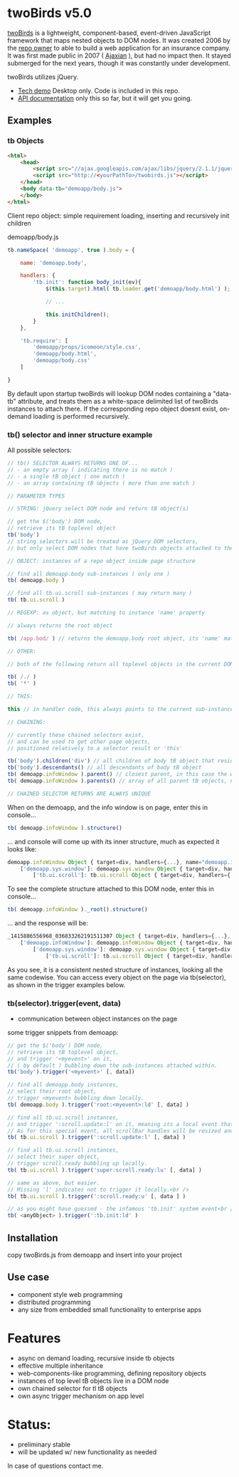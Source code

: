 # twoBirds v5.0

[twoBirds](https://github.com/FrankieTh-xx/twobirds) is a lightweight, component-based,
event-driven JavaScript framework that maps nested objects to DOM nodes. 
It was created 2006 by the [repo owner](http://frank.thuerigen.two-birds.ch) to able to build a web application for an insurance company.
It was first made public in 2007 ( [Ajaxian](http://ajaxian.com/archives/twobirds-lib-20-released) ), but had no impact then.
It stayed submerged for the next years, though it was constantly under development. 

twoBirds utilizes jQuery.

* [Tech demo](http://demo.two-birds.ch/) Desktop only. Code is included in this repo.
* [API documentation](doc/README.md) only this so far, but it will get you going. 

## Examples

### tb Objects

```html
<html>
	<head>
		<script src="//ajax.googleapis.com/ajax/libs/jquery/2.1.1/jquery.min.js"></script>
		<script src="http://<yourPathTo>/twobirds.js"></script>
	</head>
    <body data-tb="demoapp/body.js">
    </body>
</html>
```


Client repo object: simple requirement loading, inserting and recursively init children

demoapp/body.js 
```js 
tb.nameSpace( 'demoapp', true ).body = {

	name: 'demoapp.body',

	handlers: {
		'tb.init': function body_init(ev){
			$(this.target).html( tb.loader.get('demoapp/body.html') );

			// ... 

			this.initChildren();
		}
	},

	'tb.require': [
		'demoapp/props/icomoon/style.css',
		'demoapp/body.html',
		'demoapp/body.css'
	]

}
```

By default upon startup twoBirds will lookup DOM nodes containing a "data-tb" attribute, 
and treats them as a white-space delimited list of twoBirds instances to attach there.
If the corresponding repo object doesnt exist, on-demand loading is performed recursively.

### tb() selector and inner structure example

All possible selectors:
```js 
// tb() SELECTOR ALWAYS RETURNS ONE OF...
// - an empty array ( indicating there is no match )
// - a single tB object ( one match )
// - an array containing tB objects ( more than one match )

// PARAMETER TYPES

// STRING: jQuery select DOM node and return tB object(s)

// get the $('body') DOM node, 
// retrieve its tB toplevel object
tb('body')
// string selectors will be treated as jQuery DOM selectors, 
// but only select DOM nodes that have twoBirds objects attached to them

// OBJECT: instances of a repo object inside page structure

// find all demoapp.body sub-instances ( only one )
tb( demoapp.body )

// find all tb.ui.scroll sub-instances ( may return many )
tb( tb.ui.scroll )

// REGEXP: as object, but matching to instance 'name' property 

// always returns the root object

tb( /app.bod/ ) // returns the demoapp.body root object, its 'name' matches

// OTHER:

// both of the following return all toplevel objects in the current DOM, as expected.

tb( /./ ) 
tb( '*' )

// THIS:

this // in handler code, this always points to the current sub-instance

// CHAINING:

// currently these chained selectors exist,
// and can be used to get other page objects,
// positioned relatively to a selector result or 'this'

tb('body').children('div') // all children of body tB object that reside inside a div HTML element
tb('body').descendants() // all descendants of body tB object
tb( demoapp.infoWindow ).parent() // closest parent, in this case the windowController
tb( demoapp.infoWindow ).parents() // array of all parent tB objects, nearest first

// CHAINED SELECTOR RETURNS ARE ALWAYS UNIQUE
```



When on the demoapp, and the info window is on page, enter this in console...
```js 
tb( demoapp.infoWindow ).structure()
```

... and console will come up with its inner structure, much as expected it looks like:
```js 
demoapp.infoWindow Object { target=div, handlers={...}, name="demoapp.infoWindow", mehr...}
	['demoapp.sys.window']: demoapp.sys.window Object { target=div, handlers={...}, name="demoapp.sys.window", mehr...}
		['tb.ui.scroll']: tb.ui.scroll Object { target=div, handlers={...}, name="tb.ui.scroll", mehr...}
```



To see the complete structure attached to this DOM node, enter this in console...
```js 
tb( demoapp.infoWindow )._root().structure()
```

... and the response will be:
```js 
_1415886556968_036833262191511307 Object { target=div, handlers={...}, name="_1415886556968_036833262191511307", mehr...}
	['demoapp.infoWindow']: demoapp.infoWindow Object { target=div, handlers={...}, name="demoapp.infoWindow", mehr...}
		['demoapp.sys.window']: demoapp.sys.window Object { target=div, handlers={...}, name="demoapp.sys.window", mehr...}
			['tb.ui.scroll']: tb.ui.scroll Object { target=div, handlers={...}, name="tb.ui.scroll", mehr...}

```

As you see, it is a consistent nested structure of instances, looking all the same codewise.
You can access every object on the page via tb(selector), as shown in the trigger examples below.


### tb(selector).trigger(event, data)
- communication between object instances on the page

some trigger snippets from demoapp:
```js 
// get the $('body') DOM node, 
// retrieve its tB toplevel object, 
// and trigger '<myevent>' on it, 
// ( by default ) bubbling down the sub-instances attached within.
tb('body').trigger('<myevent>' [, data])

// find all demoapp.body instances, 
// select their root object, 
// trigger <myevent> bubbling down locally.
tb( demoapp.body ).trigger('root:<myevent>:ld' [, data] )	

// find all tb.ui.scroll instances, 
// and trigger ':scroll.update:l' on it, meaning its a local event that doesnt bubble. 
// As for this special event, all scrollBar handles will be resized and repositioned.
tb( tb.ui.scroll ).trigger(':scroll.update:l' [, data] )			

// find all tb.ui.scroll instances, 
// select their super object, 
// trigger scroll.ready bubbling up locally.
tb( tb.ui.scroll ).trigger('super:scroll.ready:lu' [, data] )		

// same as above, but easier. 
// Missing 'l' indicates not to trigger it locally.<br />
tb( tb.ui.scroll ).trigger(':scroll.ready:u' [, data ] )		

// as you might have guessed - the infamous 'tb.init' system event<br />	
tb( <anyObject> ).trigger(':tb.init:ld' )				
```


## Installation

copy twoBirds.js from demoapp and insert into your project

## Use case 
- component style web programming
- distributed programming
- any size from embedded small functionality to enterprise apps

# Features
- async on demand loading, recursive inside tb objects
- effective multiple inheritance
- web-components-like programming, defining repository objects
- instances of top level tB objects live in a DOM node
- own chained selector for tl tB objects
- own async trigger mechanism on app level

# Status:
- preliminary stable
- will be updated w/ new functionality as needed

In case of questions contact me.
